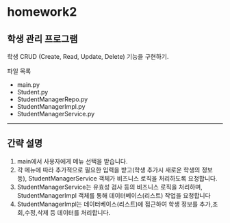# homework2

## 학생 관리 프로그램

학생 CRUD (Create, Read, Update, Delete) 기능을 구현하기.

파일 목록
- main.py
- Student.py
- StudentManagerRepo.py
- StudentManagerImpl.py
- StudentManagerService.py
---

## 간략 설명
1. main에서 사용자에게 메뉴 선택을 받습니다.
2. 각 메뉴에 따라 추가적으로 필요한 입력을 받고(학생 추가시 새로운 학생의 정보 등), StudentManagerService 객체가 비즈니스 로직을 처리하도록 요청합니다.
3. StudentManagerService는 유효성 검사 등의 비즈니스 로직을 처리하며, StudentManagerImpl 객체를 통해 데이터베이스(리스트) 작업을 요청합니다
4. StudentManagerImpl는 데이터베이스(리스트)에 접근하여 학생 정보를 추가,조회,수정,삭제 등 데이터를 처리합니다.

